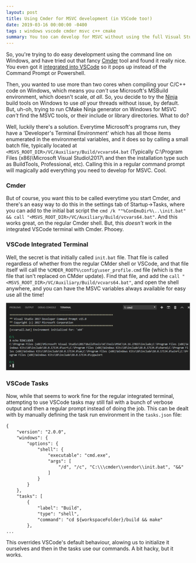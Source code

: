 ```yaml
---
layout: post
title: Using Cmder for MSVC development (in VSCode too!)
date: 2019-03-16 00:00:00 -0400
tags : windows vscode cmder msvc c++ cmake
summary: You too can develop for MSVC without using the full Visual Studio IDE!
---
```


So, you're trying to do easy development using the command line on Windows, and have tried out that fancy [Cmder](https://github.com/cmderdev/cmder) tool and found it really nice. You even got it [integrated into VSCode](https://github.com/cmderdev/cmder/wiki/Seamless-VS-Code-Integration) so it pops up instead of the Command Prompt or Powershell.

Then, you wanted to use more than two cores when compiling your C/C++ code on Windows, which means you *can't* use Microsoft's MSBuild environment, which doesn't scale, *at all*. So, you decide to try the [Ninja](https://ninja-build.org/) build tools on Windows to use *all* your threads without issue, by default. But, uh-oh, trying to run CMake Ninja generator on Windows for MSVC *can't* find the MSVC tools, or their include or library directories. What to do?

Well, luckily there's a solution. Everytime Microsoft's programs run, they have a 'Developer's Terminal Environment' which has all those items enumerated in the environmental variables, and it does so by calling a small batch file, typically located at `<MSVS_ROOT_DIR>/VC/Auxiliary/Build/vcvars64.bat` (Typically C:\Program Files (x86)\Microsoft Visual Studio\2017\ and then the installation type such as BuildTools\, Professional\, etc). Calling this in a regular command prompt will magically add everything you need to develop for MSVC. Cool.

### Cmder

But of course, you want this to be called everytime you start Cmder, and there's an easy way to do this in the settings tab of Startup->Tasks, where you can add to the initial bat script the `cmd /k ""%ConEmuDir%\..\init.bat" && call "<MSVS_ROOT_DIR>/VC/Auxiliary/Build/vcvars64.bat"`. And this works great, on the regular Cmder shell. But, this *doesn't* work in the integrated VSCode terminal with Cmder. Phooey.

### VSCode Integrated Terminal

Well, the secret is that initially called `init.bat` file. That file is called regardless of whether from the regular CMder shell or VSCode, and that file itself will call the `%CMDER_ROOT%\config\user_profile.cmd` file (which is the file that isn't replaced on CMder update). Find that file, and add the `call "<MSVS_ROOT_DIR>/VC/Auxiliary/Build/vcvars64.bat"`, and open the shell anywhere, and you can have the MSVC variables always available for easy use all the time!

<span class="image fit">
    <img src="/assets/posts/msvc-cmder-vscode/finally.png" />
</span>

### VSCode Tasks

Now, while that seems to work fine for the regular integrated terminal, attempting to use VSCode tasks may still fail with a bunch of verbose output and then a regular prompt instead of doing the job. This can be  dealt with by manually defining the task run environment in the `tasks.json` file:

```
{
    "version": "2.0.0",
    "windows": {
        "options": {
            "shell": {
                "executable": "cmd.exe",
                "args": [
                    "/d", "/c", "C:\\\cmder\\vendor\\init.bat", "&&"
                ]
            }
        }
    },
    "tasks": [
        {
            "label": "Build",
            "type": "shell",
            "command": "cd ${workspaceFolder}/build && make"
        },
...
```

This overrides VSCode's default behaviour, alowing us to initialize it ourselves and then in the tasks use our commands. A bit hacky, but it works.